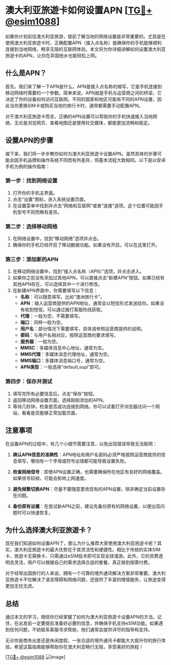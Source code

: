 # 澳大利亚旅遊卡如何设置APN [[TG💪+ @esim1088](https://t.me/s/esim1088)]

如果你计划前往澳大利亚旅游，提前了解当地的网络设置是非常重要的。尤其是在使用澳大利亚旅遊卡时，正确配置APN（接入点名称）能确保你的手机能够顺利连接到当地网络，畅享无阻的互联网体验。本文将为你详细讲解如何设置澳大利亚旅遊卡的APN，让你在异国他乡也能轻松上网。

## 什么是APN？

首先，我们来了解一下APN是什么。APN是接入点名称的缩写，它是手机连接到移动网络时需要的一个参数。简单来说，APN就是手机与运营商之间的桥梁，它决定了你的设备如何访问互联网。不同的国家和地区可能有不同的APN设置，因此当你更换SIM卡或购买当地的旅行卡时，通常都需要手动配置APN。

对于澳大利亚旅遊卡而言，正确的APN设置可以帮助你的手机快速接入当地网络，无论是浏览网页、查看地图还是使用社交媒体，都能更加流畅和稳定。

## 设置APN的步骤

接下来，我们将一步步教你如何为澳大利亚旅遊卡设置APN。虽然具体的步骤可能会因手机品牌和操作系统不同而有所差异，但基本流程大致相同。以下是以安卓手机为例的操作指南：

### 第一步：找到网络设置

1. 打开你的手机主界面。
2. 点击“设置”图标，进入系统设置页面。
3. 在设置菜单中找到并点击“网络和互联网”或者“连接”选项。这个位置可能因手机型号不同而略有差异。

### 第二步：选择移动网络

1. 在网络设置中，找到“移动网络”选项并点击。
2. 确保你的手机已经开启了移动数据功能。如果没有开启，可以在这里打开。

### 第三步：添加新的APN

1. 在移动网络设置中，找到“接入点名称（APN）”选项，并点击进入。
2. 如果你之前没有添加过其他APN，可以直接点击“新建APN”按钮。如果已经有其他APN存在，可以选择其中一个进行修改。
3. 在新建APN界面中，你需要填写以下信息：
   - **名称**：可以随意填写，比如“澳洲旅行卡”。
   - **APN**：输入运营商提供的APN地址，通常会以短信形式发送给你。如果没有收到短信，可以通过拨打客服热线获取。
   - **代理**：一般为空，不需要填写。
   - **端口**：同样一般为空。
   - **用户名**：部分情况下需要填写，具体请参照运营商提供的说明。
   - **密码**：与用户名相对应，按照运营商的要求填写。
   - **服务器**：一般为空。
   - **MMSC**：多媒体消息中心地址，通常为空。
   - **MMS代理**：多媒体消息代理地址，通常为空。
   - **MMS端口**：多媒体消息端口号，通常为空。
   - **APN类型**：一般选择“default,supl”即可。

### 第四步：保存并测试

1. 填写完所有必要信息后，点击“保存”按钮。
2. 返回移动网络设置页面，选择刚刚添加的APN。
3. 等待几秒钟，检查是否成功连接到网络。你可以试着打开浏览器访问一个网站，看看是否能够正常加载页面。

## 注意事项

在设置APN的过程中，有几个小细节需要注意，以免出现错误导致无法联网：

1. **确认APN信息的准确性**：APN地址和用户名密码必须严格按照运营商提供的信息填写，哪怕有一个字母或符号出错都可能导致设置失败。
   
2. **检查网络信号**：即使APN设置正确，也需要确保所在地区有良好的网络覆盖。如果信号较弱，可能会影响上网速度。

3. **避免频繁切换APN**：尽量不要随意更改现有的APN设置，除非确定当前设置存在问题。

4. **备份原有设置**：在尝试新APN之前，建议先备份原有的网络设置，以便出现问题时可以快速恢复。

## 为什么选择澳大利亚旅遊卡？

现在我们知道如何设置APN了，那么为什么推荐大家使用澳大利亚旅遊卡呢？其实，澳大利亚旅遊卡的最大优势在于其灵活性和便捷性。相比于传统的实体SIM卡，旅遊卡无需换卡，只需通过eSIM技术即可实现全球漫游。此外，它的资费透明且灵活，用户可以根据自己的需求选择合适的套餐，真正做到按需付费。

对于经常出国旅行的人来说，拥有一个可靠的境外通讯解决方案非常重要。澳大利亚旅遊卡不仅解决了语言障碍和网络问题，还提供了丰富的增值服务，让旅途变得更加无忧无虑。

## 总结

通过本文的学习，相信你已经掌握了如何为澳大利亚旅遊卡设置APN的方法。记住，在出发前一定要提前准备好必要的信息，并确保手机支持eSIM功能。如果遇到任何问题，不妨联系客服寻求帮助，他们通常会提供详尽的指导和支持。

无论你是商务出差还是休闲度假，一张合适的境外通讯卡都能大大提升你的旅行体验。希望这篇指南能够帮助你在澳大利亚畅行无阻，享受美好的旅程！

[[TG💪+ @esim1088](https://t.me/s/esim1088) ![Image](https://i.postimg.cc/4NQfJmqS/Snipaste-2025-05-13-00-14-12.png)]